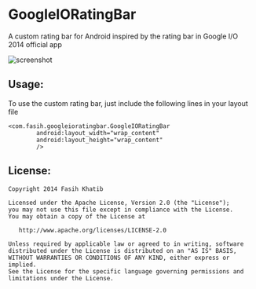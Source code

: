 GoogleIORatingBar
=================

A custom rating bar for Android inspired by the rating bar in Google I/O 2014 official app

![screenshot](http://i.imgur.com/t5JXbaP.png?1)

## Usage:
To use the custom rating bar, just include the following lines in your layout file

```
<com.fasih.googleioratingbar.GoogleIORatingBar 
	    android:layout_width="wrap_content"
	    android:layout_height="wrap_content"
	    />
```

## License:
```
Copyright 2014 Fasih Khatib

Licensed under the Apache License, Version 2.0 (the "License");
you may not use this file except in compliance with the License.
You may obtain a copy of the License at

   http://www.apache.org/licenses/LICENSE-2.0

Unless required by applicable law or agreed to in writing, software
distributed under the License is distributed on an "AS IS" BASIS,
WITHOUT WARRANTIES OR CONDITIONS OF ANY KIND, either express or implied.
See the License for the specific language governing permissions and
limitations under the License.
```

